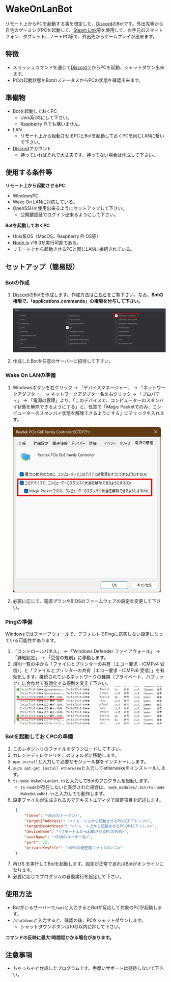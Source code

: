 # WakeOnLanBot
リモート上からPCを起動する事を想定した、[Discord](https://discord.com/)のBotです。外出先等から自宅のゲーミングPCを起動して、[Steam Link](https://store.steampowered.com/app/353380/Steam_Link/?l=japanese)等を使用して、お手元のスマートフォン、タブレット、ノートPC等で、外出先からゲームプレイが出来ます。

## 特徴
- スラッシュコマンドを通じて[Discord](https://discord.com/)上からPCを起動、シャットダウン出来ます。
- PCの起動状態をBotのステータスからPCの状態を確認出来ます。

## 準備物
- Botを起動しておくPC
  - Unix系OSにして下さい。
  - Raspberry Piでも構いません。
- LAN
  - リモート上から起動させるPCとBotを起動しておくPCを同じLANに繋いで下さい。
- [Discord](https://discord.com/)アカウント
  - 持っていればそれで大丈夫です。持ってない場合は作成して下さい。

## 使用する条件等
**リモート上から起動させるPC**
- WindowsPC
- Wake On LANに対応している。
- OpenSSHを使用出来るようにセットアップして下さい。
	- 公開鍵認証でログイン出来るようにして下さい。

**Botを起動しておくPC**
- Unix系OS（MacOS、Raspberry Pi OS等）
- [Node.js](https://nodejs.org/) v18.3が実行可能である。
- リモート上から起動させるPCと同じLANに接続されている。

## セットアップ（簡易版）
### Botの作成
1. [Discord](https://discord.com/)のBotを作成します。作成方法は[こちら](https://github.com/Gakuto1112/MinecraftDiscordChatSync#%E3%83%9C%E3%83%83%E3%83%88%E3%82%A2%E3%82%AB%E3%82%A6%E3%83%B3%E3%83%88%E3%81%AE%E4%BD%9C%E6%88%90%E6%96%B9%E6%B3%95)をご覧下さい。なお、**Botの権限で、「applications.commands」の権限を付与して下さい。**

	![Botにコマンドの権限を付与する](README_Images/コマンドの権限付与.jpg)

2. 作成したBotを任意のサーバーに招待して下さい。

### Wake On LANの準備
1. Windowsボタンを右クリック -> 「デバイスマネージャー」 -> 「ネットワークアダプター」 -> ネットワークアダプター名を右クリック -> 「プロパティ」 -> 「電源の管理」より、「このデバイスで、コンピューターのスタンバイ状態を解除できるようにする」と、任意で「Magic Packetでのみ、コンピューターのスタンバイ状態を解除できるようにする」にチェックを入れます。

	![ネットワークアダプターからの電源オンを有効化](README_Images/WOL有効化.jpg)

2. 必要に応じて、電源プランやBIOSのファームウェアの設定を変更して下さい。

### Pingの準備
Windowsではファイアウォールで、デフォルトでPingに応答しない設定になっている可能性があります。
1. 「コントロールパネル」 -> 「Windows Defender ファイアウォール」 -> 「詳細設定」 -> 「受信の規則」に移動します。
2. 規則一覧の中から「ファイルとプリンターの共有（エコー要求 - ICMPv4 受信）」と「ファイルとプリンターの共有（エコー要求 - ICMPv6 受信）」を有効化します。接続されているネットワークの種類（プライベート、パブリック）に合わせて有効化する規則を変えて下さい。
	![ファイアウォールの規則を有効にする](README_Images/規則の有効化.jpg)

### Botを起動しておくPCの準備
1. このレポジトリのファイルをダウンロードして下さい。
2. カレントディレクトリをこのフォルダに移動します。
3. ```npm install```と入力して必要なモジュール群をインストールします。
4. ```sudo apt-get install etherwake```と入力してetherwakeをインストールします。
5. ```ts-node WakeOnLanBot.ts```と入力してBotのプログラムを起動します。
   - ```ts-node```が存在しないと表示された場合は、```node_modules/.bin/ts-node WakeOnLanBot.ts```と入力しても動作します。
6. 設定ファイルが生成されるのでテキストエディタで設定項目を記述します。
   ```json
	{
		"token": "<Botのトークン>",
		"targetIPAddress": "<リモート上から起動させるPCのIPアドレス>",
		"targetMacAddress": "<リモート上から起動させるPCのMACアドレス>",
		"deviceName": "<リモート上から起動させるPCの名前>",
		"userName": "<SSHのユーザー名>",
    	"port": 22,
    	"privateKeyFile": "<SSHの秘密鍵ファイルのパス>"
	}
	```
7. 再び5.を実行してBotを起動します。設定が正常であればBotがオンラインになります。
8. 必要に応じでプログラムの自動実行を設定して下さい。

## 使用方法
- Botがいるサーバーで```/wol```と入力するとBotが反応して対象のPCが起動します。
- ```/shutdown```と入力すると、確認の後、PCをシャットダウンします。
	- シャットダウンボタンは10秒以内に押して下さい。

**コマンドの反映に最大1時間程かかる場合があります。**

## 注意事項
- ちゃっちゃと作成したプログラムです。手厚いサポートは期待しないで下さい。